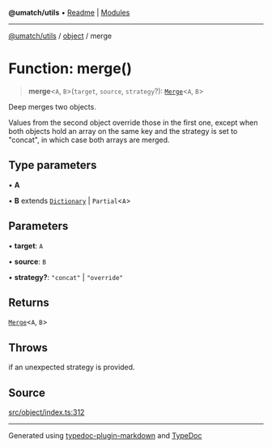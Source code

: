 **@umatch/utils** • [Readme](../../index.md) \| [Modules](../../modules.md)

***

[@umatch/utils](../../modules.md) / [object](../index.md) / merge

# Function: merge()

> **merge**\<`A`, `B`\>(`target`, `source`, `strategy`?): [`Merge`](../../index/type-aliases/Merge.md)\<`A`, `B`\>

Deep merges two objects.

Values from the second object override those in the first one,
except when both objects hold an array on the same key and the
strategy is set to "concat", in which case both arrays are merged.

## Type parameters

• **A**

• **B** extends [`Dictionary`](../../index/type-aliases/Dictionary.md) \| `Partial`\<`A`\>

## Parameters

• **target**: `A`

• **source**: `B`

• **strategy?**: `"concat"` \| `"override"`

## Returns

[`Merge`](../../index/type-aliases/Merge.md)\<`A`, `B`\>

## Throws

if an unexpected strategy is provided.

## Source

[src/object/index.ts:312](https://github.com/umatch-oficial/utils/blob/1c5b195/src/object/index.ts#L312)

***

Generated using [typedoc-plugin-markdown](https://www.npmjs.com/package/typedoc-plugin-markdown) and [TypeDoc](https://typedoc.org/)
